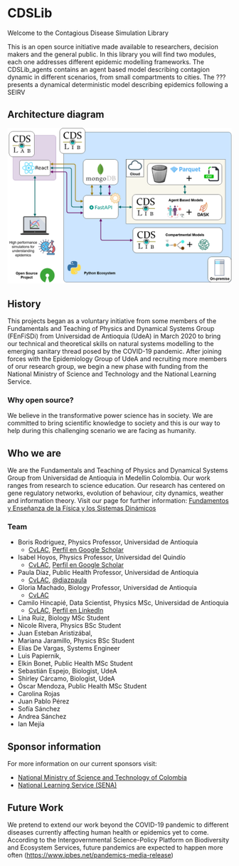 # CDSLib

Welcome to the Contagious Disease Simulation Library

This is an open source initiative made available to researchers, decision makers and the general public. In this library you will find two modules, each one addresses different epidemic modelling frameworks. The CDSLib_agents contains an agent based model describing contagion dynamic in different scenarios, from small compartments to cities. The ??? presents a dynamical deterministic model describing epidemics following a SEIRV 

## Architecture diagram

![arch-diagram](./images/ArchitecturalDiagram-CDSLab-CDSLib.png "Architectural diagram for CDSLab + CDSLib")

## History

This projects began as a voluntary initiative from some members of the Fundamentals and Teaching of Physics and Dynamical Systems Group (FEnFiSDi) from Universidad de Antioquia (UdeA) in March 2020 to bring our technical and theoretical skills on natural systems modelling to the emerging sanitary thread posed by the COVID-19 pandemic. After joining forces with the Epidemiology Group of UdeA and recruiting more members of orur research group, we begin a new phase with funding from the National Ministry of Science and Technology and the National Learning Service. 

### Why open source?

We believe in the transformative power science has in society. We are committed to bring scientific knowledge to society and this is our way to help during this challenging scenario we are facing as humanity. 

## Who we are

We are the Fundamentals and Teaching of Physics and Dynamical Systems Group from Universidad de Antioquia in Medellin Colombia. Our work ranges from research to science education. Our research has centered on gene regulatory networks, evolution of behaviour, city dynamics, weather and information theory. Visit our page for further information: [Fundamentos y Enseñanza de la Física y los Sistemas Dinámicos](https://fenfisdi.weebly.com)

### Team

- Boris Rodriguez, Physics Professor, Universidad de Antioquia
  - [CvLAC](http://scienti.colciencias.gov.co:8081/cvlac/visualizador/generarCurriculoCv.do?cod_rh=0000057681), [Perfil en Google Scholar](https://scholar.google.com/citations?user=swUKsPkAAAAJ&hl=es)
- Isabel Hoyos, Physics Professor, Universidad del Quindío
  - [CvLAC](https://scienti.minciencias.gov.co/cvlac/visualizador/generarCurriculoCv.do?cod_rh=0000236594), [Perfil en Google Scholar](https://scholar.google.com/citations?user=YzeNe7EAAAAJ&hl=es)
- Paula Díaz, Public Health Professor, Universidad de Antioquia
  - [CvLAC](https://scienti.minciencias.gov.co/cvlac/visualizador/generarCurriculoCv.do?cod_rh=0000168785), [@diazpaula](https://twitter.com/diazpaula)
- Gloria Machado, Biology Professor, Universidad de Antioquia
  - [CvLAC](https://scienti.minciencias.gov.co/cvlac/visualizador/generarCurriculoCv.do?cod_rh=0000028061)
- Camilo Hincapié, Data Scientist, Physics MSc, Universidad de Antioquia
  - [CvLAC](https://scienti.minciencias.gov.co/cvlac/visualizador/generarCurriculoCv.do?cod_rh=0001494583), [Perfil en LinkedIn](https://www.linkedin.com/in/camilo-hincapie-gutierrez/)
- Lina Ruiz, Biology MSc Student
- Nicole Rivera, Physics BSc Student
- Juan Esteban Aristizábal, 
- Mariana  Jaramillo, Physics BSc Student
- Elías De Vargas, Systems Engineer
- Luis Papiernik, 
- Elkin Bonet, Public Health MSc Student
- Sebastián Espejo, Biologist, UdeA
- Shirley Cárcamo, Biologist, UdeA
- Óscar Mendoza, Public Health MSc Student
- Carolina Rojas
- Juan Pablo Pérez
- Sofía Sánchez
- Andrea Sánchez
- Ian Mejía


## Sponsor information

For more information on our current sponsors visit:
- [National Ministry of Science and Technology of Colombia](https://minciencias.gov.co/)
- [National Learning Service (SENA)](https://www.sena.edu.co)

## Future Work

We pretend to extend our work beyond the COVID-19 pandemic to different diseases currently affecting human health or epidemics yet to come. According to the Intergovernmental Science-Policy Platform on Biodiversity and Ecosystem Services, future pandemics are expected to happen more often (https://www.ipbes.net/pandemics-media-release)


